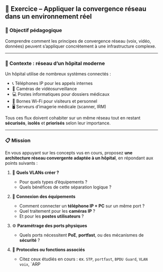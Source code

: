 ## 🧪 Exercice – Appliquer la convergence réseau dans un environnement réel

### 🎯 Objectif pédagogique
Comprendre comment les principes de convergence réseau (voix, vidéo, données) peuvent s’appliquer concrètement à une infrastructure complexe.

---

### 🏥 Contexte : réseau d’un hôpital moderne

Un hôpital utilise de nombreux systèmes connectés :
- 📞 Téléphones IP pour les appels internes
- 🎥 Caméras de vidéosurveillance
- 💻 Postes informatiques pour dossiers médicaux
- 📶 Bornes Wi-Fi pour visiteurs et personnel
- 🖥 Serveurs d’imagerie médicale (scanner, IRM)

Tous ces flux doivent cohabiter sur un même réseau tout en restant **sécurisés**, **isolés** et **priorisés** selon leur importance.

---

### 📋 Mission
En vous appuyant sur les concepts vus en cours, proposez **une architecture réseau convergente adaptée à un hôpital**, en répondant aux points suivants :

1. 🧩 **Quels VLANs créer ?**
   - Pour quels types d’équipements ?
   - Quels bénéfices de cette séparation logique ?

2. 🔌 **Connexion des équipements**
   - Comment connecter un **téléphone IP + PC** sur un même port ?
   - Quel traitement pour les **caméras IP** ?
   - Et pour les **postes utilisateurs** ?

3. ⚙️ **Paramétrage des ports physiques**
   - Quels ports nécessitent **PoE**, **portfast**, ou des mécanismes de **sécurité** ?

4. 🔧 **Protocoles ou fonctions associés**
   - Citez ceux étudiés en cours : ex. `STP`, `portfast`, `BPDU Guard`, `VLAN voix`, `ARP
